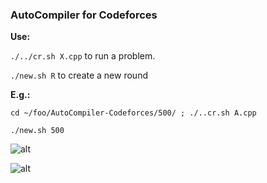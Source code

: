 
### AutoCompiler for Codeforces

**Use:**

`./../cr.sh X.cpp` to run a problem.

`./new.sh R` to create a new round

**E.g.:**

`cd ~/foo/AutoCompiler-Codeforces/500/ ; ./..cr.sh A.cpp`

`./new.sh 500`

![alt](http://saintandy.github.io/screenshots/autocompiler1.jpg)

![alt](http://saintandy.github.io/screenshots/autocompiler2.jpg)

